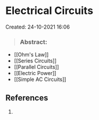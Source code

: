# Electrical Circuits
Created: 24-10-2021 16:06

> ### **Abstract:**

* [[Ohm's Law]]
* [[Series Circuits]]
* [[Parallel Circuits]]
* [[Electric Power]]
* [[Simple AC Circuits]]

## References
1. 